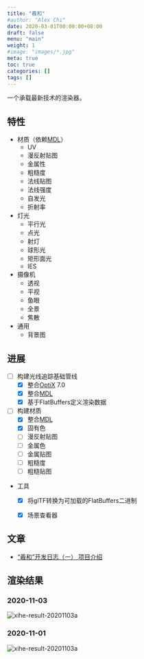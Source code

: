 ```yaml
---
title: "羲和"
#author: "Alex Chi"
date: 2020-03-01T00:00:00+08:00
draft: false
menu: "main"
weight: 1
#image: "images/*.jpg"
meta: true
toc: true
categories: []
tags: []
---
```


一个承载最新技术的渲染器。

## 特性

* 材质（依赖[MDL]）
    * UV
    * 漫反射贴图
    * 金属性
    * 粗糙度
    * 法线贴图
    * 法线强度
    * 自发光
    * 折射率
* 灯光
    * 平行光
    * 点光
    * 射灯
    * 球形光
    * 矩形面光
    * IES
* 摄像机
    * 透视
    * 平视
    * 鱼眼
    * 全景
    * 焦散
* 通用
    * 背景图

## 进展

* [ ] 构建光线追踪基础管线
    * [x] 整合[OptiX] 7.0
    * [x] 整合[MDL]
    * [x] 基于FlatBuffers定义渲染数据
* [ ] 构建材质
    * [x] 整合[MDL]
    * [x] 固有色
    * [ ] 漫反射贴图
    * [ ] 金属色
    * [ ] 金属贴图
    * [ ] 粗糙度
    * [ ] 粗糙贴图
* 工具
    * [x] 将glTF转换为可加载的FlatBuffers二进制
    * [x] 场景查看器


## 文章

* [“羲和”开发日志（一） 项目介绍](../../posts/xihe-development-log-1st-intro)

## 渲染结果

### 2020-11-03

![xihe-result-20201103a](/images/xihe-result-20201103a.jpg)

### 2020-11-01

![xihe-result-20201103a](/images/xihe-intro-result.jpg)

[MDL]: https://www.nvidia.com/en-us/design-visualization/technologies/material-definition-language/
[OptiX]: https://developer.nvidia.com/optix
[CUDA]: https://developer.nvidia.com/cuda-toolkit
